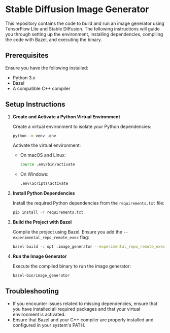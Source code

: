 # Stable Diffusion Image Generator

This repository contains the code to build and run an image generator using TensorFlow Lite and Stable Diffusion. The following instructions will guide you through setting up the environment, installing dependencies, compiling the code with Bazel, and executing the binary.

## Prerequisites

Ensure you have the following installed:
- Python 3.x
- Bazel
- A compatible C++ compiler

## Setup Instructions

1. **Create and Activate a Python Virtual Environment**

    Create a virtual environment to isolate your Python dependencies:

    ```sh
    python -m venv .env
    ```

    Activate the virtual environment:

    - On macOS and Linux:
      ```sh
      source .env/bin/activate
      ```

    - On Windows:
      ```sh
      .env\Scripts\activate
      ```

2. **Install Python Dependencies**

    Install the required Python dependencies from the `requirements.txt` file:

    ```sh
    pip install -r requirements.txt
    ```

3. **Build the Project with Bazel**

    Compile the project using Bazel. Ensure you add the `--experimental_repo_remote_exec` flag:

    ```sh
    bazel build -c opt :image_generator --experimental_repo_remote_exec
    ```

4. **Run the Image Generator**

    Execute the compiled binary to run the image generator:

    ```sh
    bazel-bin/image_generator
    ```

## Troubleshooting

- If you encounter issues related to missing dependencies, ensure that you have installed all required packages and that your virtual environment is activated.
- Ensure that Bazel and your C++ compiler are properly installed and configured in your system's PATH.
